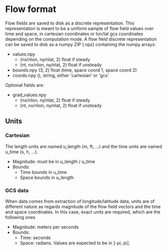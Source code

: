 # Flow format

Flow fields are saved to disk as a discrete representation.
This representation is meant to be a uniform sample of flow field values over time and space, in cartesian coordinates or lon/lat gcs coordinates depending on the computation mode.
A flow field discrete representation can be saved to disk as a numpy ZIP (.npz) containing the numpy arrays:

 - values.npy 
    - (nx/nlon, ny/nlat, 2) float if steady
    - (nt, nx/nlon, ny/nlat, 2) float if unsteady
 - bounds.npy (3, 2) float (time, space coord 1, space coord 2)
 - coords.npy (), string, either 'cartesian' or 'gcs'

Optional fields are:

 - grad_values.npy
    - (nx/nlon, ny/nlat, 2) float if steady
    - (nt, nx/nlon, ny/nlat, 2) float if unsteady

## Units

### Cartesian
The length units are named u_length (m, ft, ...) and the time units are named u_time (s, h, ...).

 - Magnitude: must be in u_length / u_time
 - Bounds:
    - Time bounds in u_time
    - Space bounds in u_length

### GCS data
When data comes from extraction of longitude/latitude data, units are of different nature as regards magnitude of the flow field vectors and the time and space coordinates. In this case, exact units are required, which are the following ones

 - Magnitude: meters per seconds
 - Bounds:
    - Time: seconds
    - Space: radians. Values are expected to be in ]-pi, pi].

